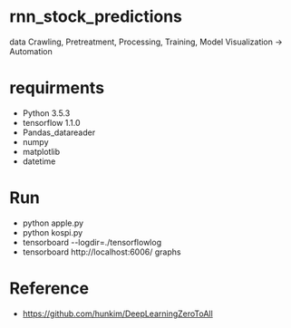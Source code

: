 # rnn_stock_predictions
data Crawling, Pretreatment, Processing, Training, Model Visualization -> Automation

# requirments
  - Python 3.5.3
  - tensorflow 1.1.0
  - Pandas_datareader
  - numpy
  - matplotlib
  - datetime

# Run
  - python apple.py
  - python kospi.py
  - tensorboard --logdir=./tensorflowlog
  - tensorboard
    http://localhost:6006/
    graphs

# Reference
  - https://github.com/hunkim/DeepLearningZeroToAll